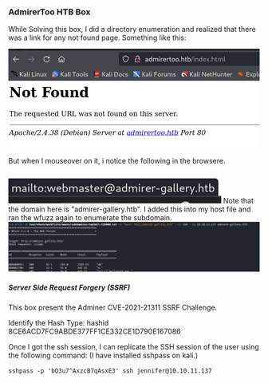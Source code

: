 ### AdmirerToo HTB Box

While Solving this box, I did a directory enumeration and realized that there was a link for any not found page. Something like this:

![](Pasted%20image%2020240722020632.png)

But when I mouseover on it, i notice the following in the browsere.

![](Pasted%20image%2020240722022039.png)
Note that the domain here is "admirer-gallery.htb". I added this into my host file and ran the wfuzz again to enumerate the subdomain.
![](Pasted%20image%2020240722022149.png)

##### Server Side Request Forgery (SSRF)
This box present the Adminer CVE-2021-21311 SSRF Challenge. 

Identify the Hash Type: hashid 8CE6ACD7FC9ABDE377FF1CE332CE1D790E167086

Once I got the ssh session, I can replicate the SSH session of the user using the following command: (I have installed sshpass on kali.)
```
sshpass -p 'bQ3u7^AxzcB7qAsxE3' ssh jennifer@10.10.11.137
```